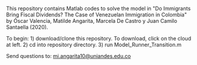 This repository contains Matlab codes to solve the model in "Do Immigrants Bring Fiscal Dividends? The Case of Venezuelan Immigration in Colombia" by Óscar Valencia, Matilde Angarita, Marcela De Castro y Juan Camilo Santaella (2020).

To begin: 1) download/clone this repository. To download, click on the cloud at left. 2) cd into repository directory. 3) run Model_Runner_Transition.m

Send questions to: mi.angarita10@uniandes.edu.co
